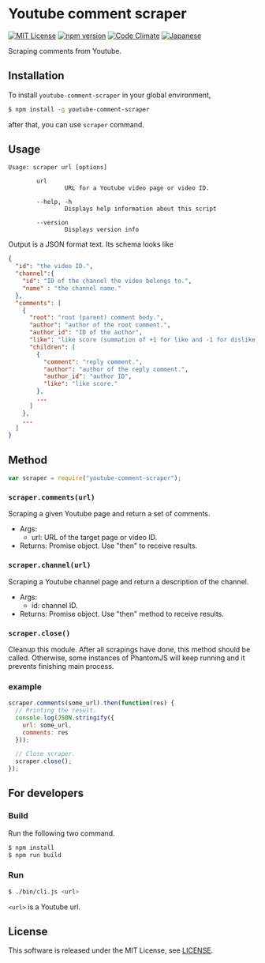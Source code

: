 # Youtube comment scraper
[![MIT License](http://img.shields.io/badge/license-MIT-blue.svg?style=flat)](LICENSE)
[![npm version](https://badge.fury.io/js/youtube-comment-scraper.svg)](https://badge.fury.io/js/youtube-comment-scraper)
[![Code Climate](https://codeclimate.com/github/itslab-kyushu/youtube-comment-scraper/badges/gpa.svg)](https://codeclimate.com/github/itslab-kyushu/youtube-comment-scraper)
[![Japanese](https://img.shields.io/badge/qiita-%E6%97%A5%E6%9C%AC%E8%AA%9E-brightgreen.svg)](http://qiita.com/jkawamoto/items/97d88f27c7d13df8dbf5)

Scraping comments from Youtube.

## Installation
To install `youtube-comment-scraper` in your global environment,
```sh
$ npm install -g youtube-comment-scraper
```
after that, you can use `scraper` command.


## Usage
```
Usage: scraper url [options]

        url
                URL for a Youtube video page or video ID.

        --help, -h
                Displays help information about this script

        --version
                Displays version info
```

Output is a JSON format text.
Its schema looks like

```json
{
  "id": "the video ID.",
  "channel":{
    "id": "ID of the channel the video belongs to.",
    "name" : "the channel name."
  },
  "comments": [
    {
      "root": "root (parent) comment body.",
      "author": "author of the root comment.",
      "author_id": "ID of the author",
      "like": "like score (summation of +1 for like and -1 for dislike).",
      "children": [
        {
          "comment": "reply comment.",
          "author": "author of the reply comment.",
          "author_id": "author ID",
          "like": "like score."
        },
        ...
      ]
    },
    ...
  ]
}
```


Method
---------
```js
var scraper = require("youtube-comment-scraper");
```

### `scraper.comments(url)`
Scraping a given Youtube page and return a set of comments.

- Args:
  - url: URL of the target page or video ID.
- Returns:
 Promise object. Use "then" to receive results.

### `scraper.channel(url)`
Scraping a Youtube channel page and return a description of the channel.

- Args:
  - id: channel ID.
- Returns:
  Promise object. Use "then" method to receive results.

### `scraper.close()`
Cleanup this module. After all scrapings have done, this method should be called.
Otherwise, some instances of PhantomJS will keep running and it prevents
finishing main process.

### example
```js
scraper.comments(some_url).then(function(res) {
  // Printing the result.
  console.log(JSON.stringify({
    url: some_url,
    comments: res
  }));

  // Close scraper.
  scraper.close();
});
```

For developers
-----------------

### Build
Run the following two command.

```sh
$ npm install
$ npm run build
```

### Run

```sh
$ ./bin/cli.js <url>
```

`<url>` is a Youtube url.

License
--------
This software is released under the MIT License, see [LICENSE](LICENSE).
